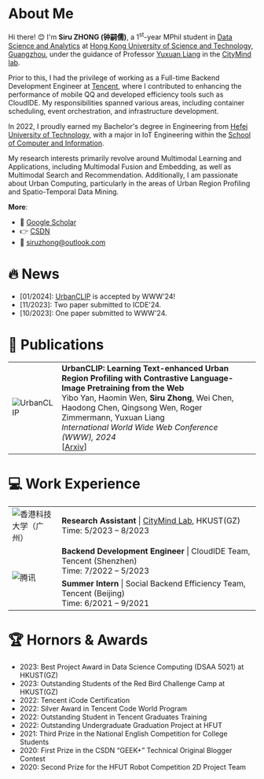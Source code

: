 # About Me

Hi there! 😊 I'm **Siru ZHONG (钟嗣儒)**, a 1<sup>st</sup>-year MPhil student in [Data Science and Analytics](http://dsa.hkust-gz.edu.cn/) at [Hong Kong University of Science and Technology, Guangzhou](https://hkust-gz.edu.cn/), under the guidance of Professor [Yuxuan Liang](https://yuxuanliang.com/) in the [CityMind lab](https://citymind.top). 

Prior to this, I had the privilege of working as a Full-time Backend Development Engineer at [Tencent](https://www.tencent.com/), where I contributed to enhancing the performance of mobile QQ and developed efficiency tools such as CloudIDE. My responsibilities spanned various areas, including container scheduling, event orchestration, and infrastructure development.

In 2022, I proudly earned my Bachelor's degree in Engineering from [Hefei University of Technology](https://www.hfut.edu.cn/), with a major in IoT Engineering within the [School of Computer and Information](https://ci.hfut.edu.cn/). 

My research interests primarily revolve around Multimodal Learning and Applications, including Multimodal Fusion and Embedding, as well as Multimodal Search and Recommendation. Additionally, I am passionate about Urban Computing, particularly in the areas of Urban Region Profiling and Spatio-Temporal Data Mining.

**More**:

+ 📮 [Google Scholar](https://scholar.google.co.uk/citations?user=3KMb5mUAAAAJ)
+ 👉 [CSDN](https://bareth.blog.csdn.net/)
+ 📧 siruzhong@outlook.com

# 🔥 News

- [01/2024]: [UrbanCLIP](https://arxiv.org/pdf/2310.18340.pdf) is accepted by WWW'24!
- [11/2023]: Two paper submitted to ICDE'24.
- [10/2023]: One paper submitted to WWW'24.

# 📝 Publications
<table>
  <tr>
    <td width="20%">
      <img src="https://siruzhong-1305674339.cos.ap-hongkong.myqcloud.com/2024-01-24-160852.png" alt="UrbanCLIP" style="max-width:100%;" />
    </td>
    <td width="80%">
      <strong>UrbanCLIP: Learning Text-enhanced Urban Region Profiling with Contrastive Language-Image Pretraining from the Web</strong><br> 
      Yibo Yan, Haomin Wen, <b>Siru Zhong</b>, Wei Chen, Haodong Chen, Qingsong Wen, Roger Zimmermann, Yuxuan Liang<br>
      <i>International World Wide Web Conference (WWW), 2024</i><br>
      [<a href="https://arxiv.org/pdf/2310.18340.pdf">Arxiv</a>]
    </td>
  </tr>
</table>

# 💻 Work Experience
<table>
  <tr>
    <td width="20%">
      <img src="https://siruzhong-1305674339.cos.ap-hongkong.myqcloud.com/2024-01-24-145727.png" alt="香港科技大学（广州）" style="max-width:100%;" />
    </td>
    <td width="80%">
      <strong>Research Assistant</strong> | <a href="https://citymind.top">CityMind Lab</a>, HKUST(GZ)<br>
      Time: 5/2023 – 8/2023<br>
    </td>
  </tr>
  <tr>
    <td width="20%" rowspan="2">
      <img src="https://siruzhong-1305674339.cos.ap-hongkong.myqcloud.com/2024-01-24-145544.png" alt="腾讯" style="max-width:100%;" />
    </td>
    <td width="80%">
      <strong>Backend Development Engineer</strong> | CloudIDE Team, Tencent (Shenzhen)<br>
      Time:</strong> 7/2022 – 5/2023
    </td>
  </tr>
  <tr>
    <td width="80%">
      <strong>Summer Intern</strong> | Social Backend Efficiency Team, Tencent (Beijing)<br>
      Time: 6/2021 – 9/2021
    </td>
  </tr>
</table>

# 🏆 Hornors & Awards
- 2023: Best Project Award in Data Science Computing (DSAA 5021) at HKUST(GZ)
- 2023: Outstanding Students of the Red Bird Challenge Camp at HKUST(GZ)
- 2022: Tencent iCode Certification
- 2022: Silver Award in Tencent Code World Program
- 2022: Outstanding Student in Tencent Graduates Training
- 2022: Outstanding Undergraduate Graduation Project at HFUT
- 2021: Third Prize in the National English Competition for College Students
- 2020: First Prize in the CSDN “GEEK+” Technical Original Blogger Contest
- 2020: Second Prize for the HFUT Robot Competition 2D Project Team


<!-- # GitHub stats
[![Siru's GitHub stats](https://github-readme-stats.vercel.app/api?username=siruzhong)](https://github.com/anuraghazra/github-readme-stats) -->
